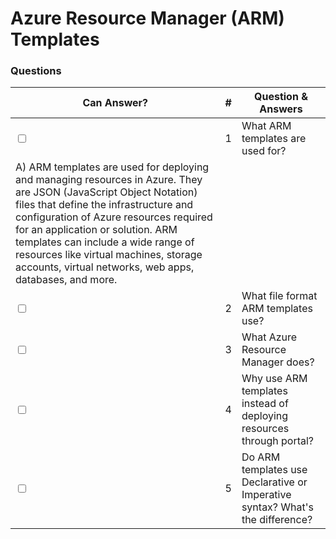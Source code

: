 # Azure Resource Manager (ARM) Templates

### Questions

| Can Answer? | # | Question & Answers |
| --- | --- | --- |
| <input type="checkbox"> | 1 | What ARM templates are used for? 
A) ARM templates are used for deploying and managing resources in Azure. They are JSON (JavaScript Object Notation) files that define the infrastructure and configuration of Azure resources required for an application or solution. ARM templates can include a wide range of resources like virtual machines, storage accounts, virtual networks, web apps, databases, and more.| 
| <input type="checkbox"> | 2 | What file format ARM templates use? |
| <input type="checkbox"> | 3 | What Azure Resource Manager does? |
| <input type="checkbox"> | 4 | Why use ARM templates instead of deploying resources through portal? |
| <input type="checkbox"> | 5 | Do ARM templates use Declarative or Imperative syntax? What's the difference? |

